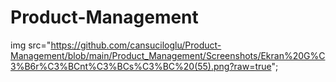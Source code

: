 # Product-Management

img src="https://github.com/cansuciloglu/Product-Management/blob/main/Product_Management/Screenshots/Ekran%20G%C3%B6r%C3%BCnt%C3%BCs%C3%BC%20(55).png?raw=true";
